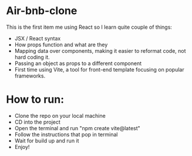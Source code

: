 # Air-bnb-clone

This is the first item me using React so I learn quite couple of things:

- JSX / React syntax
- How props function and what are they
- Mapping data over components, making it easier to reformat code, not hard coding it.
- Passing an object as props to a different component
- First time using Vite, a tool for front-end template focusing on popular frameworks.

# How to run:

- Clone the repo on your local machine
- CD into the project
- Open the terminal and run "npm create vite@latest"
- Follow the instructions that pop in terminal
- Wait for build up and run it
- Enjoy!



